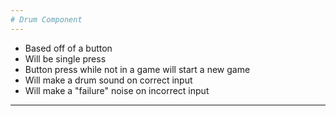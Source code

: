 ```yaml
---
# Drum Component
---
```


- Based off of a button
- Will be single press
- Button press while not in a game will start a new game
- Will make a drum sound on correct input
- Will make a "failure" noise on incorrect input

---

